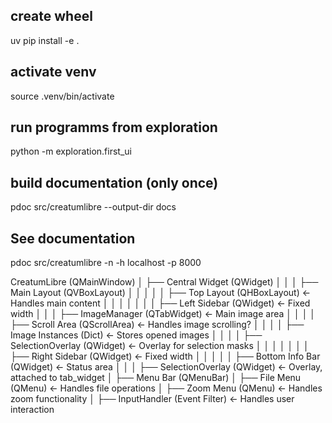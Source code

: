 
## create wheel
uv pip install -e .

## activate venv
source .venv/bin/activate

## run programms from exploration
python -m exploration.first_ui

## build documentation (only once)
pdoc src/creatumlibre --output-dir docs

## See documentation
pdoc src/creatumlibre -n -h localhost -p 8000



CreatumLibre (QMainWindow)
│
├── Central Widget (QWidget)
│   │
│   ├── Main Layout (QVBoxLayout)
│   │   │
│   │   ├── Top Layout (QHBoxLayout)  ← Handles main content
│   │   │   │
│   │   │   ├── Left Sidebar (QWidget)  ← Fixed width
│   │   │   ├── ImageManager (QTabWidget)  ← Main image area
│   │   │   │   ├── Scroll Area (QScrollArea)  ← Handles image scrolling?
│   │   │   │   ├── Image Instances (Dict)  ← Stores opened images
│   │   │   │   ├── SelectionOverlay (QWidget)  ← Overlay for selection masks
│   │   │   │
│   │   │   ├── Right Sidebar (QWidget)  ← Fixed width
│   │   │
│   │   ├── Bottom Info Bar (QWidget)  ← Status area
│   │
│   ├── SelectionOverlay (QWidget)  ← Overlay, attached to tab_widget
│
├── Menu Bar (QMenuBar)
│   ├── File Menu (QMenu)  ← Handles file operations
│   ├── Zoom Menu (QMenu)  ← Handles zoom functionality
│
├── InputHandler (Event Filter)  ← Handles user interaction
